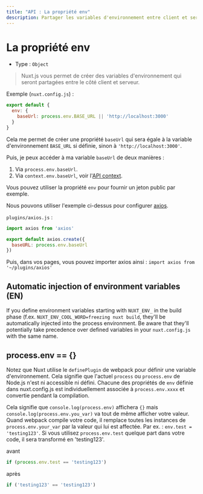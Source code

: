 ```yaml
---
title: "API : La propriété env"
description: Partager les variables d'environnement entre client et serveur.
---
```


# La propriété env

- Type : `Object`

> Nuxt.js vous permet de créer des variables d'environnement qui seront partagées entre le côté client et serveur.

Exemple (`nuxt.config.js`) :

```js
export default {
  env: {
    baseUrl: process.env.BASE_URL || 'http://localhost:3000'
  }
}
```

Cela me permet de créer une propriété `baseUrl` qui sera égale à la variable d'environnement `BASE_URL` si définie, sinon à `'http://localhost:3000'`.

Puis, je peux accéder à ma variable `baseUrl` de deux manières :

1. Via `process.env.baseUrl`.
2. Via `context.env.baseUrl`, voir l'[API context](/api/context).

Vous pouvez utiliser la propriété `env` pour fournir un jeton public par exemple.

Nous pouvons utiliser l'exemple ci-dessus pour configurer [axios](https://github.com/mzabriskie/axios).

`plugins/axios.js` :

```js
import axios from 'axios'

export default axios.create({
  baseURL: process.env.baseUrl
})
```

Puis, dans vos pages, vous pouvez importer axios ainsi : `import axios from '~/plugins/axios'`

## Automatic injection of environment variables (EN)

If you define environment variables starting with `NUXT_ENV_` in the build phase (f.ex. `NUXT_ENV_COOL_WORD=freezing nuxt build`, they'll be automatically injected into the process environment. Be aware that they'll potentially take precedence over defined variables in your `nuxt.config.js` with the same name.

## process.env == {}

Notez que Nuxt utilise le `definePlugin` de webpack pour définir une variable d'environnement. Cela signifie que l'actuel `process` ou `process.env` de Node.js n'est ni accessible ni défini. Chacune des propriétés de `env` définie dans nuxt.config.js est individuellement associée à `process.env.xxxx` et convertie pendant la compilation.

Cela signifie que `console.log(process.env)` affichera `{}` mais `console.log(process.env.you_var)` va tout de même afficher votre valeur. Quand webpack compile votre code, il remplace toutes les instances de `process.env.your_var` par la valeur qui lui est affectée. Par ex. : `env.test = 'testing123'`. Si vous utilisez `process.env.test` quelque part dans votre code, il sera transformé en 'testing123'.

avant

```js
if (process.env.test == 'testing123')
```

après

```js
if ('testing123' == 'testing123')
```
